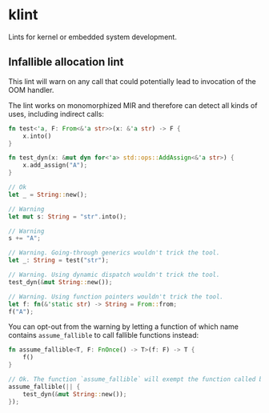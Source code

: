 klint
=====

Lints for kernel or embedded system development.

## Infallible allocation lint

This lint will warn on any call that could potentially lead to invocation of the OOM handler.

The lint works on monomorphized MIR and therefore can detect all kinds of uses, including indirect calls:

```rust
fn test<'a, F: From<&'a str>>(x: &'a str) -> F {
    x.into()
}

fn test_dyn(x: &mut dyn for<'a> std::ops::AddAssign<&'a str>) {
    x.add_assign("A");
}

// Ok
let _ = String::new();

// Warning
let mut s: String = "str".into();

// Warning
s += "A";

// Warning. Going-through generics wouldn't trick the tool.
let _: String = test("str");

// Warning. Using dynamic dispatch wouldn't trick the tool.
test_dyn(&mut String::new());

// Warning. Using function pointers wouldn't trick the tool.
let f: fn(&'static str) -> String = From::from;
f("A");
```

You can opt-out from the warning by letting a function of which name contains `assume_fallible` to call fallible functions instead:
```rust
fn assume_fallible<T, F: FnOnce() -> T>(f: F) -> T {
    f()
}

// Ok. The function `assume_fallible` will exempt the function called by it.
assume_fallible(|| {
    test_dyn(&mut String::new());
});
```
